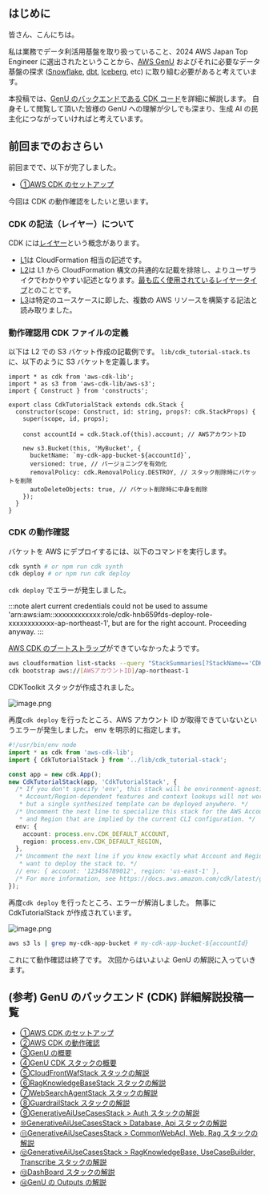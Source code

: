 ## はじめに

皆さん、こんにちは。

私は業務でデータ利活用基盤を取り扱っていること、2024 AWS Japan Top Engineer に選出されたということから、[AWS GenU](https://aws-samples.github.io/generative-ai-use-cases-jp/) およびそれに必要なデータ基盤の探求 ([Snowflake](https://www.snowflake.com/ja/), [dbt](https://www.getdbt.com/), [Iceberg](https://iceberg.apache.org/), etc) に取り組む必要があると考えています。

本投稿では、[GenU のバックエンドである CDK コード](https://github.com/aws-samples/generative-ai-use-cases-jp/tree/main/packages/cdk)を詳細に解説します。
自身そして閲覧して頂いた皆様の GenU への理解が少しでも深まり、生成 AI の民主化につながっていければと考えています。

## 前回までのおさらい

前回までで、以下が完了しました。

- [①AWS CDK のセットアップ](https://qiita.com/siruko/items/fd25fdcf89615cb85262)

今回は CDK の動作確認をしたいと思います。

### CDK の記法（レイヤー）について

CDK には[レイヤー](https://docs.aws.amazon.com/ja_jp/prescriptive-guidance/latest/aws-cdk-layers/introduction.html)という概念があります。

- [L1](https://docs.aws.amazon.com/ja_jp/prescriptive-guidance/latest/aws-cdk-layers/layer-1.html)は CloudFormation 相当の記述です。
- [L2](https://docs.aws.amazon.com/ja_jp/prescriptive-guidance/latest/aws-cdk-layers/layer-2.html)は L1 から CloudFormation 構文の共通的な記載を排除し、よりユーザライクでわかりやすい記述となります。[最も広く使用されているレイヤータイプ](https://docs.aws.amazon.com/cdk/v2/guide/constructs.html#constructs_lib_levels)とのことです。
- [L3](https://docs.aws.amazon.com/ja_jp/prescriptive-guidance/latest/aws-cdk-layers/layer-3.html)は特定のユースケースに即した、複数の AWS リソースを構築する記法と読み取りました。

### 動作確認用 CDK ファイルの定義

以下は L2 での S3 バケット作成の記載例です。
`lib/cdk_tutorial-stack.ts` に、以下のように S3 バケットを定義します。

```typescript: lib/cdk_tutorial-stack.ts
import * as cdk from 'aws-cdk-lib';
import * as s3 from 'aws-cdk-lib/aws-s3';
import { Construct } from 'constructs';

export class CdkTutorialStack extends cdk.Stack {
  constructor(scope: Construct, id: string, props?: cdk.StackProps) {
    super(scope, id, props);

    const accountId = cdk.Stack.of(this).account; // AWSアカウントID

    new s3.Bucket(this, 'MyBucket', {
      bucketName: `my-cdk-app-bucket-${accountId}`,
      versioned: true, // バージョニングを有効化
      removalPolicy: cdk.RemovalPolicy.DESTROY, // スタック削除時にバケットを削除
      autoDeleteObjects: true, // バケット削除時に中身を削除
    });
  }
}
```

### CDK の動作確認

バケットを AWS にデプロイするには、以下のコマンドを実行します。

```bash
cdk synth # or npm run cdk synth
cdk deploy # or npm run cdk deploy
```

`cdk deploy` でエラーが発生しました。

:::note alert
current credentials could not be used to assume 'arn:aws:iam::xxxxxxxxxxxx:role/cdk-hnb659fds-deploy-role-xxxxxxxxxxxx-ap-northeast-1', but are for the right account. Proceeding anyway.
:::

[AWS CDK のブートストラップ](https://docs.aws.amazon.com/ja_jp/cdk/v2/guide/bootstrapping-env.html)ができていなかったようです。

```bash
aws cloudformation list-stacks --query "StackSummaries[?StackName=='CDKToolkit']" # 空
cdk bootstrap aws://[AWSアカウントID]/ap-northeast-1
```

CDKToolkit スタックが作成されました。

![image.png](https://qiita-image-store.s3.ap-northeast-1.amazonaws.com/0/217144/4bfd3e12-6e2a-442c-ab52-51cfe65f6225.png)

再度`cdk deploy` を行ったところ、AWS アカウント ID が取得できていないというエラーが発生しました。
env を明示的に指定します。

```typescript:bin/cdk_tutorial.ts
#!/usr/bin/env node
import * as cdk from 'aws-cdk-lib';
import { CdkTutorialStack } from '../lib/cdk_tutorial-stack';

const app = new cdk.App();
new CdkTutorialStack(app, 'CdkTutorialStack', {
  /* If you don't specify 'env', this stack will be environment-agnostic.
   * Account/Region-dependent features and context lookups will not work,
   * but a single synthesized template can be deployed anywhere. */
  /* Uncomment the next line to specialize this stack for the AWS Account
   * and Region that are implied by the current CLI configuration. */
  env: {
    account: process.env.CDK_DEFAULT_ACCOUNT,
    region: process.env.CDK_DEFAULT_REGION,
  },
  /* Uncomment the next line if you know exactly what Account and Region you
   * want to deploy the stack to. */
  // env: { account: '123456789012', region: 'us-east-1' },
  /* For more information, see https://docs.aws.amazon.com/cdk/latest/guide/environments.html */
});
```

再度`cdk deploy` を行ったところ、エラーが解消しました。
無事に CdkTutorialStack が作成されています。

![image.png](https://qiita-image-store.s3.ap-northeast-1.amazonaws.com/0/217144/067fde07-c73c-4bf6-a0e8-905874fd77ba.png)

```bash
aws s3 ls | grep my-cdk-app-bucket # my-cdk-app-bucket-${accountId}
```

これにて動作確認は終了です。
次回からはいよいよ GenU の解説に入っていきます。

## (参考) GenU のバックエンド (CDK) 詳細解説投稿一覧

- [①AWS CDK のセットアップ](https://qiita.com/siruko/items/fd25fdcf89615cb85262)
- [②AWS CDK の動作確認](https://qiita.com/siruko/items/73169f986b4173e3d3a5)
- [③GenU の概要](https://qiita.com/siruko/items/625801b9e1847b305c1e)
- [④GenU CDK スタックの概要](https://qiita.com/siruko/items/8570ed43f7162ea4b907)
- [⑤CloudFrontWafStack スタックの解説](https://qiita.com/siruko/items/30439576ee7c63165d21)
- [⑥RagKnowledgeBaseStack スタックの解説](https://qiita.com/siruko/items/1223c9d22e73168a8809)
- [⑦WebSearchAgentStack スタックの解説](https://qiita.com/siruko/items/aef0a9599df60d47eb1e)
- [⑧GuardrailStack スタックの解説](https://qiita.com/siruko/items/d16e9fe27df4673d7554)
- [⑨GenerativeAiUseCasesStack > Auth スタックの解説](https://qiita.com/siruko/items/0c14040a1af132f42382)
- [⑩GenerativeAiUseCasesStack > Database, Api スタックの解説](https://qiita.com/siruko/items/5f249f11847f3829c18a)
- [⑪GenerativeAiUseCasesStack > CommonWebAcl, Web, Rag スタックの解説](https://qiita.com/siruko/items/1063daa2efe0b374a3fc)
- [⑫GenerativeAiUseCasesStack > RagKnowledgeBase, UseCaseBuilder, Transcribe スタックの解説](https://qiita.com/siruko/items/73d6006004caf8648594)
- [⑬DashBoard スタックの解説](https://qiita.com/siruko/items/73a75c7d0146d12ecbc3)
- [⑭GenU の Outputs の解説](https://qiita.com/siruko/items/afc14128a5b1a15ab69c)
